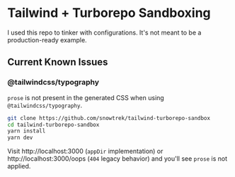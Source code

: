 # Tailwind + Turborepo Sandboxing

I used this repo to tinker with configurations. It's not meant to be a production-ready example.

## Current Known Issues

### @tailwindcss/typography

`prose` is not present in the generated CSS when using `@tailwindcss/typography`.

```sh
git clone https://github.com/snowtrek/tailwind-turborepo-sandbox
cd tailwind-turborepo-sandbox
yarn install
yarn dev
```

Visit http://localhost:3000 (`appDir` implementation) or http://localhost:3000/oops (`404` legacy behavior) and you'll see `prose` is not applied.
